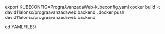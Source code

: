 export KUBECONFIG=PrograAvanzadaWeb-kubeconfig.yaml
docker build -t david11alonso/prograavanzadaweb:backend .
docker push david11alonso/prograavanzadaweb:backend

cd YAMLFILES/
